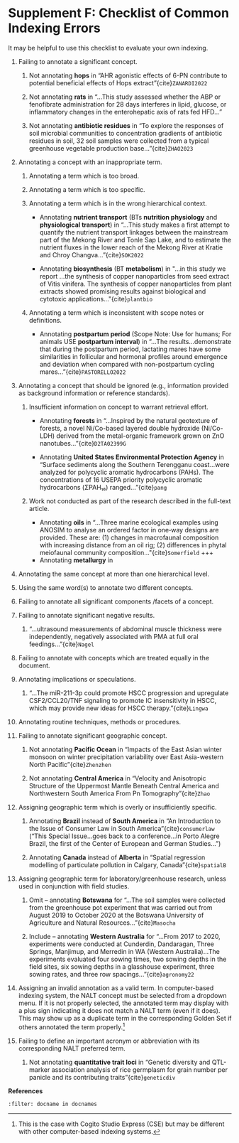 
# Supplement F: Checklist of Common Indexing Errors

It may be helpful to use this checklist to evaluate your own indexing. 

1.	Failing to annotate a significant concept.

    1.	Not annotating **hops** in “AHR agonistic effects of 6-PN contribute to potential beneficial effects of Hops extract”{cite}`ZANARDI2022`
        
    2.	Not annotating **rats** in “...This study assessed whether the ABP or fenofibrate administration for 28 days interferes in lipid, glucose, or inflammatory changes in the enterohepatic axis of rats fed HFD...”

    3.	Not annotating **antibiotic residues** in “To explore the responses of soil microbial communities to concentration gradients of antibiotic residues in soil, 32 soil samples were collected from a typical greenhouse vegetable production base...”{cite}`ZHAO2023`


2.	Annotating a concept with an inappropriate term.
    1.	Annotating a term which is too broad.

    2.	Annotating a term which is too specific.

    3.	Annotating a term which is in the wrong hierarchical context.
        * Annotating **nutrient transport** (BTs **nutrition physiology** and **physiological transport**) in “...This study makes a first attempt to quantify the nutrient transport linkages between the mainstream part of the Mekong River and Tonle Sap Lake, and to estimate the nutrient fluxes in the lower reach of the Mekong River at Kratie and Chroy Changva...”{cite}`SOK2022`
        
        * Annotating **biosynthesis** (BT **metabolism**) in "...in this study we report ...the synthesis of copper nanoparticles from seed extract of Vitis vinifera. The synthesis of copper nanoparticles from plant extracts showed promising results against biological and cytotoxic applications..."{cite}`plantbio`

    4.	Annotating a term which is inconsistent with scope notes or definitions.
        * Annotating **postpartum period** (Scope Note: Use for humans; For animals USE **postpartum interval**) in “...The results...demonstrate that during the postpartum period, lactating mares have some similarities in follicular and hormonal profiles around emergence and deviation when compared with non-postpartum cycling mares...”{cite}`PASTORELLO2022`


3.	Annotating a concept that should be ignored (e.g., information provided as background information or reference standards).

    1.	Insufficient information on concept to warrant retrieval effort.
        *	Annotating **forests** in “...Inspired by the natural geotexture of forests, a novel Ni/Co-based layered double hydroxide (Ni/Co-LDH) derived from the metal-organic framework grown on ZnO nanotubes...”{cite}`D2TA02399G`
        
        *	Annotating **United States Environmental Protection Agency** in “Surface sediments along the Southern Terengganu coast...were analyzed for polycyclic aromatic hydrocarbons (PAHs). The concentrations of 16 USEPA priority polycyclic aromatic hydrocarbons (ΣPAH₁₆) ranged...”{cite}`pang`

    2.	Work not conducted as part of the research described in the full-text article.
        *	Annotating **oils** in “...Three marine ecological examples using ANOSIM to analyse an ordered factor in one‐way designs are provided. These are: (1) changes in macrofaunal composition with increasing distance from an oil rig; (2) differences in phytal meiofaunal community composition..."{cite}`Somerfield`
        +++
        *	Annotating **metallurgy** in 


4.	Annotating the same concept at more than one hierarchical level.


5.	Using the same word(s) to annotate two different concepts.


6.	Failing to annotate all significant components /facets of a concept.


7.	Failing to annotate significant negative results.
    1.	“...ultrasound measurements of abdominal muscle thickness were independently, negatively associated with PMA at full oral feedings...”{cite}`Nagel`

8.	Failing to annotate with concepts which are treated equally in the document.


9.	Annotating implications or speculations.
    
    1. “...The miR-211-3p could promote HSCC progression and upregulate CSF2/CCL20/TNF signaling to promote IC insensitivity in HSCC, which may provide new ideas for HSCC therapy.”{cite}`Lingwa`
 

10.	Annotating routine techniques, methods or procedures.


11.	Failing to annotate significant geographic concept.

    1. Not annotating **Pacific Ocean** in “Impacts of the East Asian winter monsoon on winter precipitation variability over East Asia-western North Pacific”{cite}`Zhenzhen`

    2. Not annotating **Central America** in “Velocity and Anisotropic Structure of the Uppermost Mantle Beneath Central America and Northwestern South America From Pn Tomography”{cite}`Zhao` 


12.	Assigning geographic term which is overly or insufficiently specific.
    
    1. Annotating **Brazil** instead of **South America** in “An Introduction to the Issue of Consumer Law in South America”{cite}`consumerlaw` (“This Special Issue...goes back to a conference...in Porto Alegre Brazil, the first of the Center of European and German Studies...”)

    2. Annotating **Canada** instead of **Alberta** in “Spatial regression modelling of particulate pollution in Calgary, Canada”{cite}`spatialB`


13.	Assigning geographic term for laboratory/greenhouse research, unless used in conjunction with field studies.

    1. Omit – annotating **Botswana** for “...The soil samples were collected from the greenhouse pot experiment that was carried out from August 2019 to October 2020 at the Botswana University of Agriculture and Natural Resources...”{cite}`Masocha`
    
    2. Include – annotating **Western Australia** for “...From 2017 to 2020, experiments were conducted at Cunderdin, Dandaragan, Three Springs, Manjimup, and Merredin in WA (Western Australia)...The experiments evaluated four sowing times, two sowing depths in the field sites, six sowing depths in a glasshouse experiment, three sowing rates, and three row spacings...”{cite}`agronomy22`


14.	Assigning an invalid annotation as a valid term. In computer-based indexing system, the NALT concept must be selected from a dropdown menu. If it is not properly selected, the annotated term may display with a plus sign indicating it does not match a NALT term (even if it does). This may show up as a duplicate term in the corresponding Golden Set if others annotated the term properly.[^1]


15.	Failing to define an important acronym or abbreviation with its corresponding NALT preferred term. 
    1. Not annotating **quantitative trait loci** in “Genetic diversity and QTL-marker association analysis of rice germplasm for grain number per panicle and its contributing traits”{cite}`geneticdiv`

[^1]: This is the case with Cogito Studio Express (CSE) but may be different with other computer-based indexing systems. 

**References**

```{bibliography} /book/references/references8.bib
:filter: docname in docnames
```


